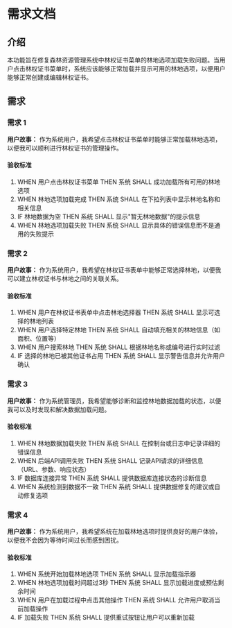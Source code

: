 # 需求文档

## 介绍

本功能旨在修复森林资源管理系统中林权证书菜单的林地选项加载失败问题。当用户点击林权证书菜单时，系统应该能够正常加载并显示可用的林地选项，以便用户能够正常创建或编辑林权证书。

## 需求

### 需求 1

**用户故事：** 作为系统用户，我希望点击林权证书菜单时能够正常加载林地选项，以便我可以顺利进行林权证书的管理操作。

#### 验收标准

1. WHEN 用户点击林权证书菜单 THEN 系统 SHALL 成功加载所有可用的林地选项
2. WHEN 林地选项加载完成 THEN 系统 SHALL 在下拉列表中显示林地名称和相关信息
3. IF 林地数据为空 THEN 系统 SHALL 显示"暂无林地数据"的提示信息
4. WHEN 林地选项加载失败 THEN 系统 SHALL 显示具体的错误信息而不是通用的失败提示

### 需求 2

**用户故事：** 作为系统用户，我希望在林权证书表单中能够正常选择林地，以便我可以建立林权证书与林地之间的关联关系。

#### 验收标准

1. WHEN 用户在林权证书表单中点击林地选择器 THEN 系统 SHALL 显示可选择的林地列表
2. WHEN 用户选择特定林地 THEN 系统 SHALL 自动填充相关的林地信息（如面积、位置等）
3. WHEN 用户搜索林地 THEN 系统 SHALL 根据林地名称或编号进行实时过滤
4. IF 选择的林地已被其他证书占用 THEN 系统 SHALL 显示警告信息并允许用户确认

### 需求 3

**用户故事：** 作为系统管理员，我希望能够诊断和监控林地数据加载的状态，以便我可以及时发现和解决数据加载问题。

#### 验收标准

1. WHEN 林地数据加载失败 THEN 系统 SHALL 在控制台或日志中记录详细的错误信息
2. WHEN 后端API调用失败 THEN 系统 SHALL 记录API请求的详细信息（URL、参数、响应状态）
3. IF 数据库连接异常 THEN 系统 SHALL 提供数据库连接状态的诊断信息
4. WHEN 系统检测到数据不一致 THEN 系统 SHALL 提供数据修复的建议或自动修复选项

### 需求 4

**用户故事：** 作为系统用户，我希望系统在加载林地选项时提供良好的用户体验，以便我不会因为等待时间过长而感到困扰。

#### 验收标准

1. WHEN 系统开始加载林地选项 THEN 系统 SHALL 显示加载指示器
2. WHEN 林地选项加载时间超过3秒 THEN 系统 SHALL 显示加载进度或预估剩余时间
3. WHEN 用户在加载过程中点击其他操作 THEN 系统 SHALL 允许用户取消当前加载操作
4. IF 加载失败 THEN 系统 SHALL 提供重试按钮让用户可以重新加载